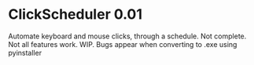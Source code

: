 # ClickScheduler 0.01
Automate keyboard and mouse clicks, through a schedule. Not complete. Not all features work. WIP. Bugs appear when converting to .exe using pyinstaller

